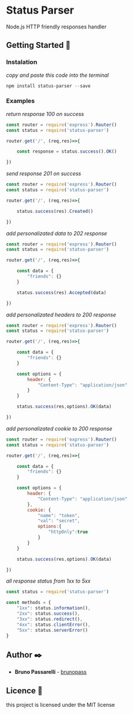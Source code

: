 # Status Parser

Node.js HTTP friendly responses handler

## Getting Started 🚀

### Instalation
_copy and paste this code into the terminal_
```powershell
npm install status-parser --save
```

### Examples

_return response 100 on success_
```javascript
const router = require('express').Router()
const status = require('status-parser')

router.get('/', (req,res)=>{

    const response = status.success().OK()

})
```

_send response 201 on success_
```javascript
const router = require('express').Router()
const status = require('status-parser')

router.get('/', (req,res)=>{

    status.success(res).Created()

})
```

_add personalizated data to 202 response_
```javascript
const router = require('express').Router()
const status = require('status-parser')

router.get('/', (req,res)=>{

    const data = {
        "friends": {}
    }

    status.success(res).Accepted(data)

})
```

_add personalizated headers to 200 response_
```javascript
const router = require('express').Router()
const status = require('status-parser')

router.get('/', (req,res)=>{

    const data = {
        "friends": {}
    }

    const options = {
        header: {
            "Content-Type": "application/json"
        }
    }

    status.success(res,options).OK(data)

})
```

_add personalizated cookie to 200 response_
```javascript
const router = require('express').Router()
const status = require('status-parser')

router.get('/', (req,res)=>{

    const data = {
        "friends": {}
    }

    const options = {
        header: {
            "Content-Type": "application/json"
        },
        cookie: {
            "name": "token",
            "val": "secret",
            options:{
                "httpOnly":true
            }
        }
    }

    status.success(res,options).OK(data)

})
```

_all response status from 1xx to 5xx_
```javascript
const status = require('status-parser')

const methods = {
    "1xx": status.information(),
    "2xx": status.success(),
    "3xx": status.redirect(),
    "4xx": status.clientError(),
    "5xx": status.serverError()
}
```

## Author ✒️

* **Bruno Passarelli** - [brunopass](https://github.com/brunopass)

## Licence 📄

this project is licensed under the MIT license